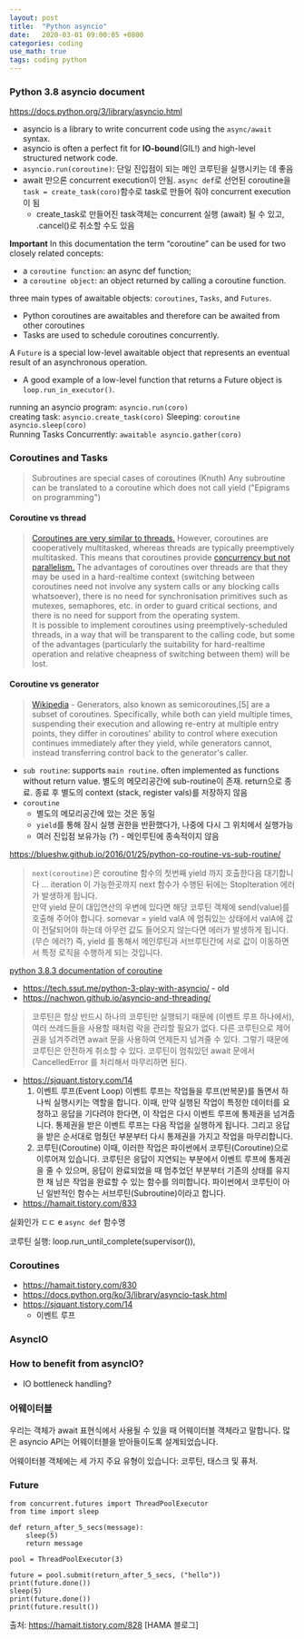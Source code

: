 ```yaml
---
layout: post
title:  "Python asyncio"
date:   2020-03-01 09:00:05 +0800
categories: coding
use_math: true
tags: coding python
---
```


### Python 3.8 asyncio document
<a href="https://docs.python.org/3/library/asyncio.html" target="_blank">https://docs.python.org/3/library/asyncio.html</a>

* asyncio is a library to write concurrent code using the `async/await` syntax.  
* asyncio is often a perfect fit for __IO-bound__(GIL!) and high-level structured network code.
* `asyncio.run(coroutine)`: 단일 진입점이 되는 메인 코루틴을 실행시키는 데 좋음
* await 만으론 concurrent execution이 안됨. `async def`로 선언된 coroutine을 `task = create_task(coro)`함수로 task로 만들어 줘야 concurrent execution이 됨
  * create_task로 만들어진 task객체는 concurrent 실행 (await) 될 수 있고, .cancel()로 취소할 수도 있음



__Important__ In this documentation the term “coroutine” can be used for two closely related concepts:
* a `coroutine function`: an async def function;
* a `coroutine object`: an object returned by calling a coroutine function.

three main types of awaitable objects: `coroutines`, `Tasks`, and `Futures`.
* Python coroutines are awaitables and therefore can be awaited from other coroutines
* Tasks are used to schedule coroutines concurrently.


A `Future` is a special low-level awaitable object that represents an eventual result of an asynchronous operation.
* A good example of a low-level function that returns a Future object is `loop.run_in_executor()`.


running an asyncio program: `asyncio.run(coro)`  
creating task: `asyncio.create_task(coro)`
Sleeping: `coroutine asyncio.sleep(coro)`  
Running Tasks Concurrently: `awaitable asyncio.gather(coro)`

### Coroutines and Tasks

> Subroutines are special cases of coroutines (Knuth)
  Any subroutine can be translated to a coroutine which does not call yield ("Epigrams on programming")

#### Coroutine vs thread
> <a href="https://en.wikipedia.org/wiki/Coroutine" target="_blank">Coroutines are very similar to threads.</a> However, coroutines are cooperatively multitasked, whereas threads are typically preemptively multitasked. This means that coroutines provide <a href="https://stackoverflow.com/questions/1050222/what-is-the-difference-between-concurrency-and-parallelism" target="_blank">concurrency but not parallelism.</a> The advantages of coroutines over threads are that they may be used in a hard-realtime context (switching between coroutines need not involve any system calls or any blocking calls whatsoever), there is no need for synchronisation primitives such as mutexes, semaphores, etc. in order to guard critical sections, and there is no need for support from the operating system.  
It is possible to implement coroutines using preemptively-scheduled threads, in a way that will be transparent to the calling code, but some of the advantages (particularly the suitability for hard-realtime operation and relative cheapness of switching between them) will be lost.


#### Coroutine vs generator
> <a href="https://en.wikipedia.org/wiki/Coroutine#Comparison_with_generators" target="_blank">Wikipedia</a> - Generators, also known as semicoroutines,[5] are a subset of coroutines. Specifically, while both can yield multiple times, suspending their execution and allowing re-entry at multiple entry points, they differ in coroutines' ability to control where execution continues immediately after they yield, while generators cannot, instead transferring control back to the generator's caller.

* `sub routine`: supports `main routine`. often implemented as functions without return value. 별도의 메모리공간에 sub-routine이 존재. return으로 종료. 종료 후 별도의 context (stack, register vals)를 저장하지 않음
* `coroutine`
  * 별도의 메모리공간에 았는 것은 동일 
  * `yield`를 통해 잠시 실행 권한을 반환했다가, 나중에 다시 그 위치에서 실행가능
  * 여러 진입점 보유가능 (?) - 메인루틴에 종속적이지 않음 

<a href="https://blueshw.github.io/2016/01/25/python-co-routine-vs-sub-routine/" target="_blank">https://blueshw.github.io/2016/01/25/python-co-routine-vs-sub-routine/</a>
> `next(coroutine)`은 coroutine 함수의 첫번째 yield 까지 호출한다음 대기합니다 ... iteration 이 가능한곳까지 next 함수가 수행된 뒤에는 StopIteration 에러가 발생하게 됩니다.  
  만약 yield 문이 대입연산의 우변에 있다면 해당 코루틴 객체에 send(value)를 호출해 주어야 합니다. somevar = yield valA 에 멈춰있는 상태에서 valA에 값이 전달되어야 하는데 아무런 값도 들어오지 않는다면 에러가 발생하게 됩니다. (무슨 에러?) 즉, yield 를 통해서 메인루틴과 서브루틴간에 서로 값이 이동하면서 특정 로직을 수행하게 되는 것입니다.


<a href="https://docs.python.org/3/library/asyncio-task.html" target="_blank">python 3.8.3 documentation of coroutine</a>


* <a href="https://tech.ssut.me/python-3-play-with-asyncio/" target="_blank">https://tech.ssut.me/python-3-play-with-asyncio/</a> - old
* <a href="https://nachwon.github.io/asyncio-and-threading/" target="_blank">https://nachwon.github.io/asyncio-and-threading/</a>  
> 코루틴은 항상 반드시 하나의 코루틴만 실행되기 때문에 (이벤트 루프 하나에서), 여러 쓰레드들을 사용할 때처럼 락을 관리할 필요가 없다. 다른 코루틴으로 제어권을 넘겨주려면 await 문을 사용하여 언제든지 넘겨줄 수 있다. 그렇기 때문에 코루틴은 안전하게 취소할 수 있다. 코루틴이 멈춰있던 await 문에서 CancelledError 를 처리해서 마무리하면 된다.
* https://sjquant.tistory.com/14  
  1. 이벤트 루프(Event Loop)
이벤트 루프는 작업들을 루프(반복문)를 돌면서 하나씩 실행시키는 역할을 합니다. 이때, 만약 실행된 작업이 특정한 데이터를 요청하고 응답을 기다려야 한다면, 이 작업은 다시 이벤트 루프에 통제권을 넘겨줍니다. 통제권을 받은 이벤트 루프는 다음 작업을 실행하게 됩니다. 그리고 응답을 받은 순서대로 멈췄던 부분부터 다시 통제권을 가지고 작업을 마무리합니다.
  1. 코루틴(Coroutine)
이때, 이러한 작업은 파이썬에서 코루틴(Coroutine)으로 이루어져 있습니다. 코루틴은 응답이 지연되는 부분에서 이벤트 루프에 통제권을 줄 수 있으며, 응답이 완료되었을 때 멈추었던 부분부터 기존의 상태를 유지한 채 남은 작업을 완료할 수 있는 함수를 의미합니다. 파이썬에서 코루틴이 아닌 일반적인 함수는 서브루틴(Subroutine)이라고 합니다.
* https://hamait.tistory.com/833

실화인가 ㄷㄷ
e
`async def` 함수명

코루틴 실행: loop.run_until_complete(supervisor()), 


### Coroutines
* <a href="https://hamait.tistory.com/830" target="_blank">https://hamait.tistory.com/830</a>
* <a href="https://docs.python.org/ko/3/library/asyncio-task.html" target="_blank">https://docs.python.org/ko/3/library/asyncio-task.html</a>
* https://sjquant.tistory.com/14
    - 이벤트 루프


### AsyncIO


### How to benefit from asyncIO?
* IO bottleneck handling?


### 어웨이터블
우리는 객체가 await 표현식에서 사용될 수 있을 때 어웨이터블 객체라고 말합니다. 많은 asyncio API는 어웨이터블을 받아들이도록 설계되었습니다.

어웨이터블 객체에는 세 가지 주요 유형이 있습니다: 코루틴, 태스크 및 퓨처.


### Future
```
from concurrent.futures import ThreadPoolExecutor
from time import sleep
 
def return_after_5_secs(message):
    sleep(5)
    return message
 
pool = ThreadPoolExecutor(3)
 
future = pool.submit(return_after_5_secs, ("hello"))
print(future.done())
sleep(5)
print(future.done())
print(future.result())

```
출처: https://hamait.tistory.com/828 [HAMA 블로그]
